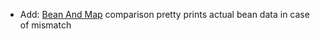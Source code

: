 * Add: [Bean And Map](matchers/java-bean#java-bean-and-maps) comparison pretty prints actual bean data in case of mismatch